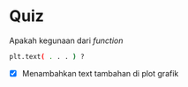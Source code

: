 # Quiz

Apakah kegunaan dari *function*
```sh
plt.text( . . . ) ?
```
  - [X] Menambahkan text tambahan di plot grafik